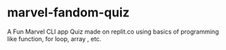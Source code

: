 # marvel-fandom-quiz
A Fun Marvel CLI app Quiz made on replit.co using basics of programming like function, for loop, array , etc.
